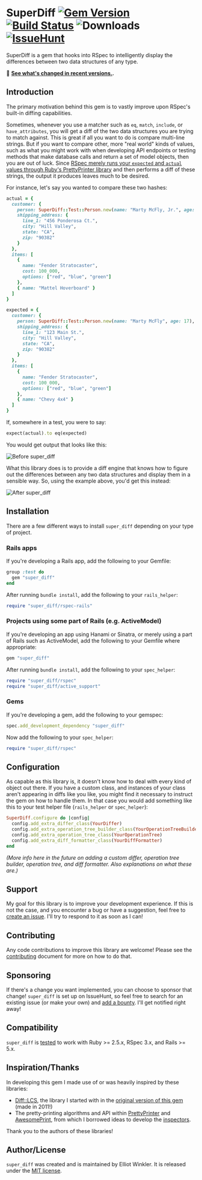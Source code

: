# SuperDiff [![Gem Version][version-badge]][rubygems] [![Build Status][travis-badge]][travis] ![Downloads][downloads-badge] [![IssueHunt][issuehunt-badge]][issuehunt]

[version-badge]: http://img.shields.io/gem/v/super_diff.svg
[rubygems]: http://rubygems.org/gems/super_diff
[travis-badge]: http://img.shields.io/travis/mcmire/super_diff/master.svg
[downloads-badge]: http://img.shields.io/gem/dtv/super_diff.svg
[hound]: https://houndci.com
[issuehunt-badge]: https://img.shields.io/badge/sponsored_through-IssueHunt-2EC28C
[issuehunt]: https://issuehunt.io/r/mcmire/super_diff

SuperDiff is a gem that hooks into RSpec
to intelligently display the differences between two data structures of any type.

📢 **[See what's changed in recent versions.][changelog].**

[changelog]: CHANGELOG.md

## Introduction

The primary motivation behind this gem
is to vastly improve upon RSpec's built-in diffing capabilities.

Sometimes, whenever you use a matcher such as `eq`, `match`, `include`, or `have_attributes`,
you will get a diff of the two data structures you are trying to match against.
This is great if all you want to do is compare multi-line strings.
But if you want to compare other, more "real world" kinds of values,
such as what you might work with when developing API endpoints
or testing methods that make database calls and return a set of model objects,
then you are out of luck.
Since [RSpec merely runs your `expected` and `actual` values through Ruby's PrettyPrinter library][rspec-differ-fail]
and then performs a diff of these strings,
the output it produces leaves much to be desired.

[rspec-differ-fail]: https://github.com/rspec/rspec-support/blob/c69a231d7369dd165ad7ce4742e1a2e21e3462b5/lib/rspec/support/differ.rb#L178

For instance,
let's say you wanted to compare these two hashes:

``` ruby
actual = {
  customer: {
    person: SuperDiff::Test::Person.new(name: "Marty McFly, Jr.", age: 17),
    shipping_address: {
      line_1: "456 Ponderosa Ct.",
      city: "Hill Valley",
      state: "CA",
      zip: "90382"
    }
  },
  items: [
    {
      name: "Fender Stratocaster",
      cost: 100_000,
      options: ["red", "blue", "green"]
    },
    { name: "Mattel Hoverboard" }
  ]
}

expected = {
  customer: {
    person: SuperDiff::Test::Person.new(name: "Marty McFly", age: 17),
    shipping_address: {
      line_1: "123 Main St.",
      city: "Hill Valley",
      state: "CA",
      zip: "90382"
    }
  },
  items: [
    {
      name: "Fender Stratocaster",
      cost: 100_000,
      options: ["red", "blue", "green"]
    },
    { name: "Chevy 4x4" }
  ]
}
```

If, somewhere in a test, you were to say:

``` ruby
expect(actual).to eq(expected)
```

You would get output that looks like this:

![Before super_diff](docs/before.png)

What this library does
is to provide a diff engine
that knows how to figure out the differences between any two data structures
and display them in a sensible way.
So, using the example above,
you'd get this instead:

![After super_diff](docs/after.png)

## Installation

There are a few different ways to install `super_diff`
depending on your type of project.

### Rails apps

If you're developing a Rails app,
add the following to your Gemfile:

``` ruby
group :test do
  gem "super_diff"
end
```

After running `bundle install`,
add the following to your `rails_helper`:

``` ruby
require "super_diff/rspec-rails"
```

### Projects using some part of Rails (e.g. ActiveModel)

If you're developing an app using Hanami or Sinatra,
or merely using a part of Rails such as ActiveModel,
add the following to your Gemfile where appropriate:

``` ruby
gem "super_diff"
```

After running `bundle install`,
add the following to your `spec_helper`:

``` ruby
require "super_diff/rspec"
require "super_diff/active_support"
```

### Gems

If you're developing a gem,
add the following to your gemspec:

``` ruby
spec.add_development_dependency "super_diff"
```

Now add the following to your `spec_helper`:

``` ruby
require "super_diff/rspec"
```

## Configuration

As capable as this library is,
it doesn't know how to deal with every kind of object out there.
If you have a custom class,
and instances of your class aren't appearing in diffs like you like,
you might find it necessary to instruct the gem on how to handle them.
In that case
you would add something like this to your test helper file
(`rails_helper` or `spec_helper`):

``` ruby
SuperDiff.configure do |config|
  config.add_extra_differ_class(YourDiffer)
  config.add_extra_operation_tree_builder_class(YourOperationTreeBuilder)
  config.add_extra_operation_tree_class(YourOperationTree)
  config.add_extra_diff_formatter_class(YourDiffFormatter)
end
```

*(More info here in the future on adding a custom differ,
operation tree builder,
operation tree,
and diff formatter.
Also explanations on what these are.)*

## Support

My goal for this library is to improve your development experience.
If this is not the case,
and you encounter a bug or have a suggestion,
feel free to [create an issue][issues-list].
I'll try to respond to it as soon as I can!

[issues-list]: https://github.com/mcmire/super_diff/issues

## Contributing

Any code contributions to improve this library are welcome!
Please see the [contributing](./CONTRIBUTING.md) document for more on how to do that.

## Sponsoring

If there's a change you want implemented, you can choose to sponsor that change!
`super_diff` is set up on IssueHunt,
so feel free to search for an existing issue (or make your own)
and [add a bounty](https://issuehunt.io/r/mcmire/super_diff/issues).
I'll get notified right away!

## Compatibility

`super_diff` is [tested][travis] to work with
Ruby >= 2.5.x,
RSpec 3.x,
and Rails >= 5.x.

[travis]: http://travis-ci.org/mcmire/super_diff

## Inspiration/Thanks

In developing this gem
I made use of or was heavily inspired by these libraries:

* [Diff::LCS][diff-lcs],
  the library I started with in the [original version of this gem][original-version]
  (made in 2011!)
* The pretty-printing algorithms and API within [PrettyPrinter][pretty-printer] and [AwesomePrint][awesome-print],
  from which I borrowed ideas to develop the [inspectors][inspection-tree].

Thank you to the authors of these libraries!

[original-version]: https://github.com/mcmire/super_diff/tree/old-master
[diff-lcs]: https://github.com/halostatue/diff-lcs
[pretty-printer]: https://github.com/ruby/ruby/tree/master/lib/prettyprint.rb
[awesome-print]: https://github.com/awesome-print/awesome_print
[inspection-tree]: https://github.com/mcmire/super_diff/blob/master/lib/super_diff/object_inspection/inspection_tree.rb

## Author/License

`super_diff` was created and is maintained by Elliot Winkler.
It is released under the [MIT license](LICENSE).
